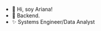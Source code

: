 - 👋 Hi, soy Ariana!
- 🌱 Backend.
- ✨ Systems Engineer/Data Analyst


<!---
ari0707/ari0707 is a ✨ special ✨ repository because its `README.md` (this file) appears on your GitHub profile.
You can click the Preview link to take a look at your changes.
--->
